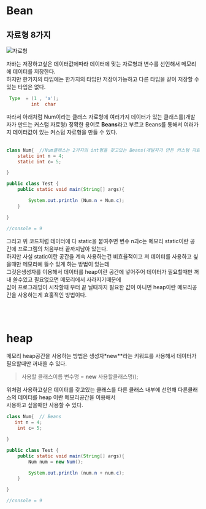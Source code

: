 
# Bean

## 자료형 8가지
![자료형](https://encrypted-tbn0.gstatic.com/images?q=tbn:ANd9GcTCkbyhljIrQ6X62ukyXpuMSzBpJLKKB_IrVw&usqp=CAU)

자바는 저장하고싶은 데이터값에따라 데이터에 맞는 자료형과
변수를 선언해서 메모리에 데이터를 저장한다.<br>
하지만  한가지의 타입에는 한가지의 타입만 저장이가능하고
다른 타입을 같이 저장할 수 있는 타입은 없다.<br>


 ~~~java
  Type  = (1 , 'a');
          int  char
 ~~~

따라서 아래처럼 Num이라는 클래스 자료형에 여러가지 데이터가 있는 클래스를(개발자가 만드는 커스텀 자료형)
정확한 용어로 **Beans**라고 부르고 Beans를 통해서 여러가지 데이터값이 있는 커스텀 자료형을 만들 수 있다.
<br>
<br>

~~~java
class Num{  //Num클래스는 2가지의 int형을 갖고있는 Beans(개발자가 만든 커스텀 자료형)이 된다.
    static int n = 4;
    static int c= 5;

}

public class Test {
    public static void main(String[] args){

        System.out.println (Num.n + Num.c);
    }

}

//console = 9
~~~

그리고 위 코드처럼 데이터에 다 static을 붙여주면 변수 n과c는 메모리 static이란 공간에 프로그램의 처음부터 끝까지남아 있는다. <br>
하지만 사실 static이란 공간을 계속 사용하는건 비효율적이고 저 데이터를 사용하고 싶을때만 메모리에 뜰수 있게 하는 방법이 있는데<br>
그것은생성자를 이용해서 데이터를 heap이란 공간에 넣어주어 데이터가 필요할때만 꺼내 쓸수있고 필요없으면 메모리에서 사라지기때문에<br>
 값이 프로그래밍이 시작할때 부터 끝 닐때까지 필요한 값이 아니면 heap이란 메모리공간을 사용하는게 효훌적인 방법이다.<br>

<br>
<br>

# heap
메모리 heap공간을 사용하는 방법은 생성자*new**라는 키워드를 사용해서 데이터가 필요할때만 꺼내쓸 수 있다.

> 사용할 클래스이름 변수명 = **new** 사용할클래스명();

위처럼 사용하고싶은 데이터를 갖고있는 클래스를  다른 클래스 내부에 선언해 다른클래스의 데이터를 heap 이란 메모리공간을 이용해서 <br>
사용하고 싶을때만 사용할 수 있다.<br>

~~~java
class Num{  // Beans
   int n = 4;
    int c= 5;

}

public class Test {
    public static void main(String[] args){
        Num num = new Num(); 

        System.out.println (num.n + num.c);
    }

}

//console = 9
~~~
